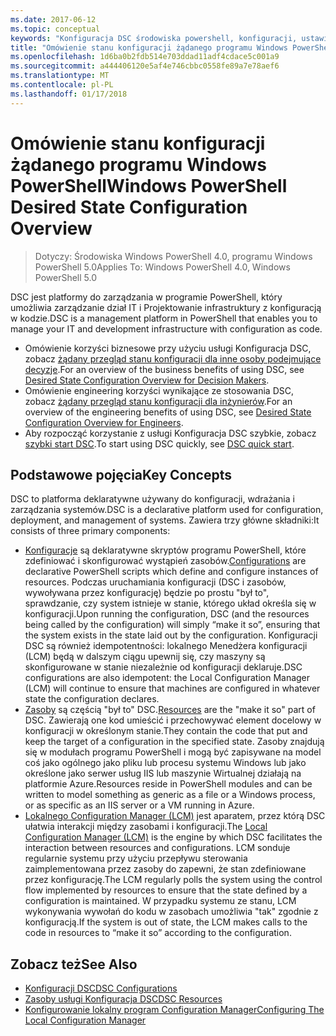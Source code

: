 ```yaml
---
ms.date: 2017-06-12
ms.topic: conceptual
keywords: "Konfiguracja DSC środowiska powershell, konfiguracji, ustawienia"
title: "Omówienie stanu konfiguracji żądanego programu Windows PowerShell"
ms.openlocfilehash: 1d6ba0b2fdb514e703ddad11adf4cdace5c001a9
ms.sourcegitcommit: a444406120e5af4e746cbbc0558fe89a7e78aef6
ms.translationtype: MT
ms.contentlocale: pl-PL
ms.lasthandoff: 01/17/2018
---
```

# <a name="windows-powershell-desired-state-configuration-overview"></a><span data-ttu-id="8d175-103">Omówienie stanu konfiguracji żądanego programu Windows PowerShell</span><span class="sxs-lookup"><span data-stu-id="8d175-103">Windows PowerShell Desired State Configuration Overview</span></span> 

> <span data-ttu-id="8d175-104">Dotyczy: Środowiska Windows PowerShell 4.0, programu Windows PowerShell 5.0</span><span class="sxs-lookup"><span data-stu-id="8d175-104">Applies To: Windows PowerShell 4.0, Windows PowerShell 5.0</span></span>

<span data-ttu-id="8d175-105">DSC jest platformy do zarządzania w programie PowerShell, który umożliwia zarządzanie dział IT i Projektowanie infrastruktury z konfiguracją w kodzie.</span><span class="sxs-lookup"><span data-stu-id="8d175-105">DSC is a management platform in PowerShell that enables you to manage your IT and development infrastructure with configuration as code.</span></span>

- <span data-ttu-id="8d175-106">Omówienie korzyści biznesowe przy użyciu usługi Konfiguracja DSC, zobacz [żądany przegląd stanu konfiguracji dla inne osoby podejmujące decyzje](decisionMaker.md).</span><span class="sxs-lookup"><span data-stu-id="8d175-106">For an overview of the business benefits of using DSC, see [Desired State Configuration Overview for Decision Makers](decisionMaker.md).</span></span>
- <span data-ttu-id="8d175-107">Omówienie engineering korzyści wynikające ze stosowania DSC, zobacz [żądany przegląd stanu konfiguracji dla inżynierów](DscForEngineers.md).</span><span class="sxs-lookup"><span data-stu-id="8d175-107">For an overview of the engineering benefits of using DSC, see [Desired State Configuration Overview for Engineers](DscForEngineers.md).</span></span>
- <span data-ttu-id="8d175-108">Aby rozpocząć korzystanie z usługi Konfiguracja DSC szybkie, zobacz [szybki start DSC](quickStart.md).</span><span class="sxs-lookup"><span data-stu-id="8d175-108">To start using DSC quickly, see [DSC quick start](quickStart.md).</span></span>

## <a name="key-concepts"></a><span data-ttu-id="8d175-109">Podstawowe pojęcia</span><span class="sxs-lookup"><span data-stu-id="8d175-109">Key Concepts</span></span>

<span data-ttu-id="8d175-110">DSC to platforma deklaratywne używany do konfiguracji, wdrażania i zarządzania systemów.</span><span class="sxs-lookup"><span data-stu-id="8d175-110">DSC is a declarative platform used for configuration, deployment, and management of systems.</span></span> <span data-ttu-id="8d175-111">Zawiera trzy główne składniki:</span><span class="sxs-lookup"><span data-stu-id="8d175-111">It consists of three primary components:</span></span>

- <span data-ttu-id="8d175-112">[Konfiguracje](configurations.md) są deklaratywne skryptów programu PowerShell, które zdefiniować i skonfigurować wystąpień zasobów.</span><span class="sxs-lookup"><span data-stu-id="8d175-112">[Configurations](configurations.md) are declarative PowerShell scripts which define and configure instances of resources.</span></span>
    <span data-ttu-id="8d175-113">Podczas uruchamiania konfiguracji (DSC i zasobów, wywoływana przez konfigurację) będzie po prostu "był to", sprawdzanie, czy system istnieje w stanie, którego układ określa się w konfiguracji.</span><span class="sxs-lookup"><span data-stu-id="8d175-113">Upon running the configuration, DSC (and the resources being called by the configuration) will simply “make it so”, ensuring that the system exists in the state laid out by the configuration.</span></span> 
    <span data-ttu-id="8d175-114">Konfiguracji DSC są również idempotentności: lokalnego Menedżera konfiguracji (LCM) będą w dalszym ciągu upewnij się, czy maszyny są skonfigurowane w stanie niezależnie od konfiguracji deklaruje.</span><span class="sxs-lookup"><span data-stu-id="8d175-114">DSC configurations are also idempotent: the Local Configuration Manager (LCM) will continue to ensure that machines are configured in whatever state the configuration declares.</span></span>
- <span data-ttu-id="8d175-115">[Zasoby](resources.md) są częścią "był to" DSC.</span><span class="sxs-lookup"><span data-stu-id="8d175-115">[Resources](resources.md) are the "make it so" part of DSC.</span></span> <span data-ttu-id="8d175-116">Zawierają one kod umieścić i przechowywać element docelowy w konfiguracji w określonym stanie.</span><span class="sxs-lookup"><span data-stu-id="8d175-116">They contain the code that put and keep the target of a configuration in the specified state.</span></span> 
    <span data-ttu-id="8d175-117">Zasoby znajdują się w modułach programu PowerShell i mogą być zapisywane na model coś jako ogólnego jako pliku lub procesu systemu Windows lub jako określone jako serwer usług IIS lub maszynie Wirtualnej działają na platformie Azure.</span><span class="sxs-lookup"><span data-stu-id="8d175-117">Resources reside in PowerShell modules and can be written to model something as generic as a file or a Windows process, or as specific as an IIS server or a VM running in Azure.</span></span>
- <span data-ttu-id="8d175-118">[Lokalnego Configuration Manager (LCM)](metaConfig.md) jest aparatem, przez którą DSC ułatwia interakcji między zasobami i konfiguracji.</span><span class="sxs-lookup"><span data-stu-id="8d175-118">The [Local Configuration Manager (LCM)](metaConfig.md) is the engine by which DSC facilitates the interaction between resources and configurations.</span></span> 
    <span data-ttu-id="8d175-119">LCM sonduje regularnie systemu przy użyciu przepływu sterowania zaimplementowana przez zasoby do zapewni, że stan zdefiniowane przez konfigurację.</span><span class="sxs-lookup"><span data-stu-id="8d175-119">The LCM regularly polls the system using the control flow implemented by resources to ensure that the state defined by a configuration is maintained.</span></span> 
    <span data-ttu-id="8d175-120">W przypadku systemu ze stanu, LCM wykonywania wywołań do kodu w zasobach umożliwia "tak" zgodnie z konfiguracją.</span><span class="sxs-lookup"><span data-stu-id="8d175-120">If the system is out of state, the LCM makes calls to the code in resources to “make it so” according to the configuration.</span></span> 

## <a name="see-also"></a><span data-ttu-id="8d175-121">Zobacz też</span><span class="sxs-lookup"><span data-stu-id="8d175-121">See Also</span></span>

- [<span data-ttu-id="8d175-122">Konfiguracji DSC</span><span class="sxs-lookup"><span data-stu-id="8d175-122">DSC Configurations</span></span>](configurations.md)
- [<span data-ttu-id="8d175-123">Zasoby usługi Konfiguracja DSC</span><span class="sxs-lookup"><span data-stu-id="8d175-123">DSC Resources</span></span>](resources.md)
- [<span data-ttu-id="8d175-124">Konfigurowanie lokalny program Configuration Manager</span><span class="sxs-lookup"><span data-stu-id="8d175-124">Configuring The Local Configuration Manager</span></span>](metaConfig.md)

